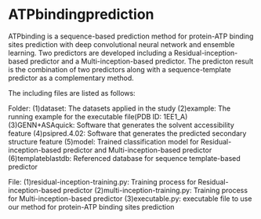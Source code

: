 # ATPbindingprediction
ATPbinding is a sequence-based prediction method for protein-ATP binding sites prediction with deep convolutional neural network and ensemble learning. Two predictors are developed including a Residual-inception-based predictor and a Multi-inception-based predictor. The predicton result is the combination of two predictors along with a sequence-template predictor as a complementary method.

The including files are listed as follows:

Folder:
(1)dataset: The datasets applied in the study
(2)example: The running example for the executable file(PDB ID: 1EE1_A)
(3)GENN+ASAquick: Software that generates the solvent accessibility feature
(4)psipred.4.02: Software that generates the predicted secondary structure feature
(5)model: Trained classification model for Residual-inception-based predictor and Multi-inception-based predictor
(6)templateblastdb: Referenced database for sequence template-based predictor

File:
(1)residual-inception-training.py: Training process for Residual-inception-based predictor
(2)multi-inception-training.py: Training process for Multi-inception-based predictor
(3)executable.py: executable file to use our method for protein-ATP binding sites prediction
